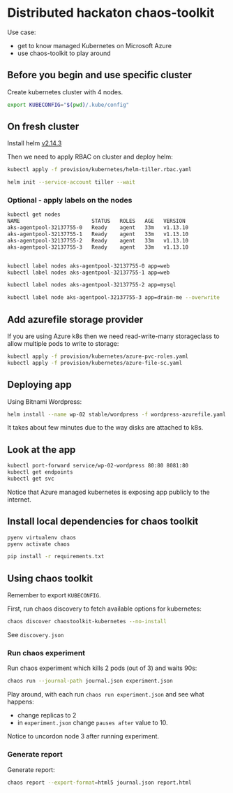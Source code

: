 
# Distributed hackaton chaos-toolkit

Use case:

- get to know managed Kubernetes on Microsoft Azure
- use chaos-toolkit to play around

## Before you begin and use specific cluster

Create kubernetes cluster with 4 nodes.

```bash
export KUBECONFIG="$(pwd)/.kube/config"
```

## On fresh cluster

Install helm [v2.14.3](https://github.com/helm/helm/releases/tag/v2.14.3) 

Then we need to apply RBAC on cluster and deploy helm:

```bash
kubectl apply -f provision/kubernetes/helm-tiller.rbac.yaml

helm init --service-account tiller --wait

```

### Optional - apply labels on the nodes

```bash
kubectl get nodes
NAME                       STATUS   ROLES   AGE   VERSION
aks-agentpool-32137755-0   Ready    agent   33m   v1.13.10
aks-agentpool-32137755-1   Ready    agent   33m   v1.13.10
aks-agentpool-32137755-2   Ready    agent   33m   v1.13.10
aks-agentpool-32137755-3   Ready    agent   33m   v1.13.10
```

```bash

kubectl label nodes aks-agentpool-32137755-0 app=web
kubectl label nodes aks-agentpool-32137755-1 app=web

kubectl label nodes aks-agentpool-32137755-2 app=mysql

kubectl label node aks-agentpool-32137755-3 app=drain-me --overwrite
```

## Add azurefile storage provider

If you are using Azure k8s then we need read-write-many storageclass to allow
multiple pods to write to storage:

```bash
kubectl apply -f provision/kubernetes/azure-pvc-roles.yaml
kubectl apply -f provision/kubernetes/azure-file-sc.yaml
```

## Deploying app

Using Bitnami Wordpress:

```bash
helm install --name wp-02 stable/wordpress -f wordpress-azurefile.yaml
```

It takes about few minutes due to the way disks are attached to k8s.

## Look at the app

```bash
kubectl port-forward service/wp-02-wordpress 80:80 8081:80
kubectl get endpoints
kubectl get svc
```

Notice that Azure managed kubernetes is exposing app publicly to the internet.

## Install local dependencies for chaos toolkit

```bash
pyenv virtualenv chaos
pyenv activate chaos

pip install -r requirements.txt

```

## Using chaos toolkit

Remember to export `KUBECONFIG`.

First, run chaos discovery to fetch available options for kubernetes:

```bash
chaos discover chaostoolkit-kubernetes --no-install
```

See `discovery.json`

### Run chaos experiment

Run chaos experiment which kills 2 pods (out of 3) and waits 90s:

```bash
chaos run --journal-path journal.json experiment.json
```

Play around, with each run `chaos run experiment.json` and see what happens:

- change replicas to 2
- in `experiment.json` change `pauses after` value to 10.

Notice to uncordon node 3 after running experiment.

### Generate report

Generate report:

```bash
chaos report --export-format=html5 journal.json report.html
```
